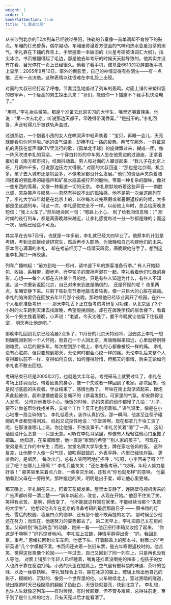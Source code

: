 ```yaml
---
weight: 1
order: 1
bookFlatSection: true
title: "1.重返北京"
---
```



从长沙到北京的T2次列车已经驶过岳阳，铁轨的节奏像一首单调却不肯停下的鼓点。车厢的灯光昏黄，偶尔晃动。车厢里弥漫着方便面的气味和热水壶里泡茶的潮气。李礼靠在下铺的靠背上，手里握着一本破旧的《火星考研英语词汇大纲》，指尖冰凉。书页被翻得起了毛边，那是他去年考研的时候天天翻导致的。他其实并没有在看，目光停在一页上已经很久。他看了看手机，诺基亚6610的彩屏直板手机上显示：2005年9月10日。窗外的倒影里，自己的神情显得有些陌生——有一点倦，还有一点决绝。这种表情以往很难在李礼脸上出现。

对面的大叔已经打起了呼噜，节奏混乱地盖过了列车的轰鸣。对面上铺传来塑料袋的窸窣声，一个瘦高的男生探出头来：“哥们，能借你一下插座不？我手机快没电了。”

“用吧。”李礼抬头微笑。那是个准备去北京实习的大学生，嘴里还嚼着辣条。他说：“第一次去北京，听说那边天都干，早晚得带润唇膏。”
“是挺干的。”李礼回答，声音轻得几乎被铁轨声盖过。

过道那边，一个抱着小孩的女人在哄哭声中轻声劝着：“宝贝，再睡一会儿，天亮就能看见你爸爸啦。”她的语气温柔，却掩不住一路的疲惫。两节车厢外，一群戴耳机的男孩在低声唱KTV里流行的歌，《孤单北半球》的旋律飘过来，糊成一团，像一阵风吹进李礼的耳朵。
一个穿白衬衫的中年男人坐在他旁边的过道座，正拿着报纸看《南方都市报》，纸面抖动着。男人和对面的人攀谈起来：“我儿子在北京上班，月薪四千多，但说那边压力大得很。”
对面的大叔回道：“那也是北京啊，机会多。孩子去大城市还是机会多，不像老家都没什么发展。”
他们的谈话声夹杂着腰间挂着的钥匙串的碰撞声和矿泉水瓶盖被拧开的脆响，带着一种复杂的酸味，像对一些东西的羡慕，又像一种看透一切的无奈。
李礼默默地听着这些声音——南腔北调、夹杂笑声与叹息——忽然有种说不出的孤独感。他不是第一次坐这趟列车了。李礼大学四年就是在北京上的，以往每次过完寒假或者暑假返校的时候，大多都是坐这趟列车。可这一次，李礼感觉完全不一样。以前他上车时，总会给唐晚发短信：“我上火车了。”然后她会回一句：“嗯路上小心， 到了给我回信息哦：）” 那时候的夜行列车，都是离唐晚越来越近，让李礼感觉每过一分一秒都是赚的；而这一次，唐晚已经遥不可及。

其实早在去年7月份，也就是一年多前，李礼就已经大四毕业了。他原本的计划是考研，考到北航继续读研究生，然后再步入职场，为唐晚和自己构建他们的未来。原本信心满满的李礼， 却在考前经历了一场晴天霹雳，唐晚跟他分手了。想到这里李礼胸口一阵绞痛。

列车广播响起：“前方到站——郑州，请中途下车的旅客准备行李。”
有人开始翻包、收拾、系鞋带，脚步声、行李轮子的摩擦声混在一起。李礼看着他们忙碌的身影，心想——每个人都在去往某个目的地，只是有些人知道为什么，有些人不知道。这一次重新返回北京，自己对未来到底是确信的， 还是怀疑的呢？
夜里两点，车厢安静下来。只剩下铁轨有节奏地敲击着铁板，像一只巨大的心脏在跳动。李礼的脑海里仍在回放去年11月那个夜晚，那时候他已经毕业离开了校园，在外一个人租房准备考研 —— 那天李礼丢下正在备考的考研复习功课，从北京坐了3个小时的火车跑到天津去找唐晚，希望能挽回她。却在在唐晚学校的宿舍楼下，看着另一个男生挽着唐晚，小声说：“老婆，今天太晚了，要不今晚就让他留下住我寝室， 明天再让他走吧。”

那晚李礼回到北京已经凌晨2点多了，11月份的北京天特别冷，回去路上李礼一想到唐晚回到另一个人怀抱，而自己一个人回北京，离唐晚越来越远，心里就特别特别难受。以后的很多年，每次想到那个晚上，李礼的心都像被绞一样的痛。 李礼没有心脏病，但只要想到那天，无论何时都会心绞一样的痛。无论李礼后来整个人变得跟以前不一样，变得如何自信，如何懂得珍惜，但那天的事情，后来无论如何李礼也不敢去回想。

考研结束已经是2005年2月，也就是大半年前，考完研马上就要过年了，李礼在考场上铩羽而归，带着疲惫的身心，像一个失败者一样回到了老家。那次回来，他是彻彻底底的失败者。学业结束了，感情也散了。
年味在街上渐渐浓起来，鞭炮声此起彼伏，超市里播放着反复循环的《恭喜发财》。可家里的气氛，却安静得让人发慌。
父母对他极尽小心。晚饭的时候，妈妈夹菜的动作都慢了几拍：“儿子，要不让你爸帮你找找关系，安排个工作？反正也别闲着嘛。” 语气温柔，像是在小心地推一扇会碎的门。
李礼低着头，装作认真扒饭。那一瞬间，他甚至连筷子碰碗的声音都觉得刺耳。
妈妈又试探性地说：“你堂弟啊，现在都拿几千块工资了呢，在那谁谁哪儿上班。你比他强，不怕没事干。”
李礼苦笑着“嗯”了一声。
这句话倒没什么恶意——只是无意。可听在李礼耳朵里，却像有人轻轻往他心口里撒了把盐。
他知道，在亲戚眼里，他一直是“家里的希望”“别人家的孩子”。
可现在，堂弟是有工作的中专生；而他，堂堂名牌大学毕业生，蹲在家吃爸妈的饭。
这种反差，让他整个人像一只气球，被吹得鼓鼓的，外表平静，内里已经快炸裂。
更难熬的，是邻居。
每次出门，总有人笑呵呵地打招呼：“哎呀，小李回来了呀？毕业了吧？在哪儿上班啊？”
李礼只能笑笑：“还在准备考研。”
“哎呀，年轻人努力是好事！”
那笑容里夹着点八卦、一些幸灾乐祸，还有点“你也就那样”的意味。
他最怕看到父母在一旁陪笑。那种尴尬的笑，明明是出于爱，却让他心里更堵。


那天晚上，李礼躺在床上，盯着天花板发呆。屋里太安静了，连隔壁电视机传来的广告声都听得一清二楚——“新年新起点，改变，从现在开始。”
他忍不住笑了笑，笑得有点苦。
是啊，得改变了。
他不能就这样窝在家里。不能继续当那个“失败的大学生”。
他想起他去年在北京的准备考研的最后那段日子 —— 图书馆的灯光、雪后的校园、凌晨四点的咖啡、还有那个他不敢再提的名字。
那时候至少他还在努力；而现在，他连努力的姿势都丢了。
第二天早上，李礼把自己关在房间里。父母听到“咣当咣当”的动静，跑来一看——他正把行李箱又收拾了起来。
“你这是干嘛啊？”妈妈惊讶地问。
 李礼拉上拉链，神情平静得出奇：“妈，我回北京。重考。”
思绪拉回到火车车厢，他低下头，盯着膝盖上的那本书，封面上的“考研英语”几个字模糊不清。书页间还夹着一张旧车票，是去年寒假返校时的。他苦笑，觉得这张票像个轮回——一年过去，自己又回到了同一列车上，只是再也没有人等他。
对面上铺那个年轻人已经睡着，嘴角还挂着没嚼完的辣条；抱孩子的女人也终于靠在窗边打盹，小孩的头歪在她肩上。空气里有塑料袋的味道、茶叶的苦味、以及一丝铁锈味。
李礼轻轻合上书，靠在冰凉的窗上。玻璃上映出他自己的影子，模糊的、沉默的、像另一个世界里的他。火车继续北上，穿过黑暗的隧道，驶出隧道时天已经隐隐的翻起了鱼肚白，天很快就要亮，快到北京了。
李礼想，也许人生就像这列车——有时候慢、有时候颠簸，但不管多难熬，总得往前走。至于到了是什么样的地方，只有天亮以后才能看清了。

